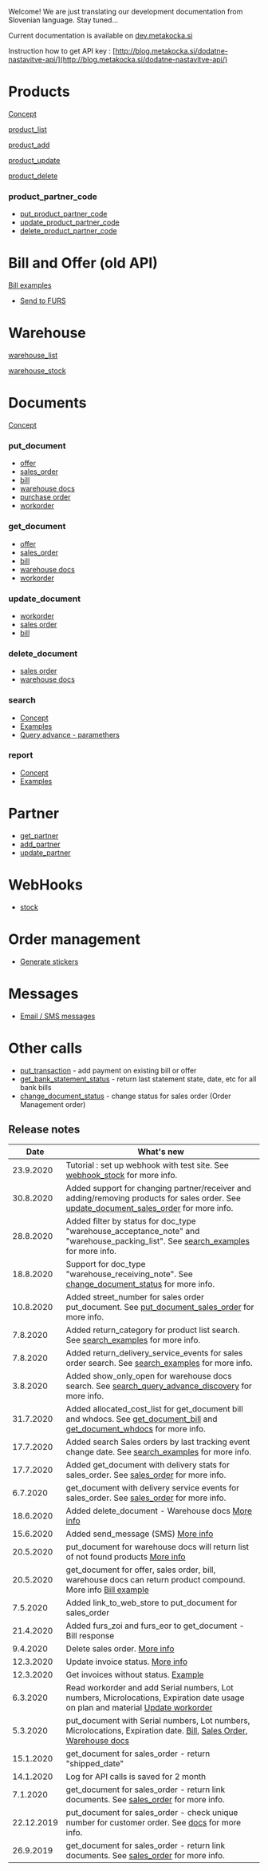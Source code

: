 Welcome!
We are just translating our development documentation from Slovenian language. Stay tuned...

Current documentation is available on [dev.metakocka.si](http://dev.metakocka.si/eshop/index.html)

Instruction how to get API key :  [http://blog.metakocka.si/dodatne-nastavitve-api/](http://blog.metakocka.si/dodatne-nastavitve-api/)

# Products
[Concept](/docs/product_concept.md)

[product_list](/docs/product_list.md)

[product_add](/docs/product_add.md)

[product_update](/docs/product_update.md)

[product_delete](/docs/product_delete.md)

### product_partner_code
* [put_product_partner_code](/docs/put_product_partner_code.md)
* [update_product_partner_code](/docs/update_product_partner_code.md)
* [delete_product_partner_code](/docs/delete_product_partner_code.md)

# Bill and Offer (old API)
[Bill examples](/docs/put_sales_bill_examples.md)
* [Send to FURS](/docs/put_sales_bill_send_to_furs.md)

# Warehouse
[warehouse_list](/docs/warehouse_list.md)

[warehouse_stock](/docs/warehouse_stock.md)

# Documents
[Concept](/docs/documents_concept.md)

### put_document
* [offer](/docs/documents_put_document_offer.md)
* [sales_order](/docs/documents_put_document_sales_order.md)
* [bill](/docs/documents_put_document.md#22-bill)
* [warehouse docs](/docs/documents_put_document_whdocs.md)
* [purchase order](/docs/documents_put_document_purchase_order.md)
* [workorder](/docs/documents_put_document_workorder.md)

### get_document
* [offer](/docs/documents_get_document_sales_offer.md)
* [sales_order](/docs/documents_get_document_sales_order.md)
* [bill](/docs/documents_get_document_bill.md)
* [warehouse docs](/docs/documents_get_document_whdocs.md)
* [workorder](/docs/documents_get_document_workorder.md)

### update_document
* [workorder](/docs/documents_update_document_workorder.md)
* [sales order](/docs/documents_update_document_sales_order.md)
* [bill](/docs/documents_update_document_bill.md)

### delete_document
* [sales order](/docs/documents_delete_document_sales_order.md)
* [warehouse docs](/docs/documents_get_document_warehouse_docs.md)

### search
* [Concept](/docs/search_concept.md)
* [Examples](/docs/search_examples.md)
* [Query advance - paramethers](/docs/search_query_advance_discovery.md)

### report
* [Concept](/docs/report_concept.md)
* [Examples](/docs/report_examples.md)

# Partner
* [get_partner](/docs/get_partner.md)
* [add_partner](/docs/add_partner.md)
* [update_partner](/docs/update_partner.md)

# WebHooks
* [stock](/docs/webhooks.md)

# Order management
* [Generate stickers](/docs/generate_sticker.md)

# Messages
* [Email / SMS messages](/docs/send_message.md)

# Other calls
* [put_transaction](/docs/put_transaction.md) - add payment on existing bill or offer
* [get_bank_statement_status](/docs/get_bank_statement_status.md) - return last statement state, date, etc for all bank bills
* [change_document_status](/docs/change_document_status.md) - change status for sales order (Order Management order)

## Release notes
Date| What's new |
----|------------|
| 23.9.2020 |  Tutorial : set up webhook with test site. See [webhook_stock](/docs/webhooks.md#3-tutorial--set-up-webhook-with-test-site) for more info.  |
| 30.8.2020 | Added support for changing partner/receiver and adding/removing products for sales order. See [update_document_sales_order](/docs/documents_update_document_sales_order.md) for more info.  |
| 28.8.2020 | Added filter by status for doc_type "warehouse_acceptance_note" and "warehouse_packing_list". See [search_examples](/docs/search_examples.md) for more info.  |
| 18.8.2020 | Support for doc_type "warehouse_receiving_note". See [change_document_status](/docs/change_document_status.md) for more info.  |
| 10.8.2020 | Added street_number for sales order put_document. See [put_document_sales_order](/docs/documents_put_document_sales_order.md#example-with-street-number-) for more info.  |
| 7.8.2020 | Added return_category for product list search. See [search_examples](/docs/product_list.md#19-with-categories ) for more info.  |
| 7.8.2020 | Added return_delivery_service_events for sales order search. See [search_examples](/docs/search_examples.md#return-sales-orders-with-delivery-service-events) for more info.  |
| 3.8.2020 | Added show_only_open for warehouse docs search. See [search_query_advance_discovery](/docs/search_query_advance_discovery.md) for more info.  |
| 31.7.2020 | Added allocated_cost_list for get_document bill and whdocs. See [get_document_bill](/docs/documents_get_document_bill.md) and [get_document_whdocs](/docs/documents_get_document_whdocs.md) for more info.  |
| 17.7.2020 | Added search Sales orders by last tracking event change date. See [search_examples](/docs/search_examples.md) for more info.  |
| 17.7.2020 | Added get_document with delivery stats for sales_order. See [sales_order](/docs/documents_get_document_sales_order.md) for more info.  |
| 6.7.2020 | get_document with delivery service events for sales_order. See [sales_order](/docs/documents_get_document_sales_order.md) for more info.  |
| 18.6.2020 | Added delete_document - Warehouse docs [More info](/docs/documents_get_document_warehouse_docs.md)
| 15.6.2020 | Added send_message (SMS) [More info](/docs/send_message.md)
| 20.5.2020 | put_document for warehouse docs will return list of not found products [More info](/docs/documents_put_document_whdocs.md#236-return-which-product-are-not-found)
| 20.5.2020 | get_document for offer, sales order, bill, warehouse docs can return product compound. More info [Bill example](/docs/documents_get_document_bill.md)
| 7.5.2020 | Added link_to_web_store to put_document for sales_order
| 21.4.2020 | Added furs_zoi and furs_eor to get_document - Bill response |
| 9.4.2020 | Delete sales order. [More info](/docs/documents_delete_document_sales_order.md) |
| 12.3.2020 | Update invoice status. [More info](/docs/documents_update_document_bill.md) |
| 12.3.2020 | Get invoices without status. [Example](/docs/search_examples.md#get-invoices-without-status) |
| 6.3.2020 | Read workorder and add Serial numbers, Lot numbers, Microlocations, Expiration date usage on plan and material [Update workorder](/docs/documents_update_document_workorder.md#example--add-new-plan-realization-and-material-realization-with-lot-number-and-microlocation) |
| 5.3.2020 | put_document with Serial numbers, Lot numbers, Microlocations, Expiration date. [Bill](/docs/documents_put_document.md#example--serial-numbers-lot-numbers-microlocations-exparation-date), [Sales Order](/docs/documents_put_document_sales_order.md#example-lot-numbers-microlocations-), [Warehouse docs](/docs/documents_put_document_whdocs.md#245-example--serial-numbers-lot-numbers-microlocations-exparation-date) |
| 15.1.2020 | get_document for sales_order - return "shipped_date" |
| 14.1.2020 | Log for API calls is saved for 2 month |
| 7.1.2020 | get_document for sales_order - return link documents. See [sales_order](/docs/documents_put_document_sales_order.md) for more info.  |
| 22.12.2019 | put_document for sales_order - check unique number for customer order. See [docs](https://metakocka.freshdesk.com/a/solutions/articles/3000095508?lang=sl) for more info.  |
| 26.9.2019 | get_document for sales_order - return link documents. See [sales_order](/docs/documents_put_document_sales_order.md) for more info.  |

